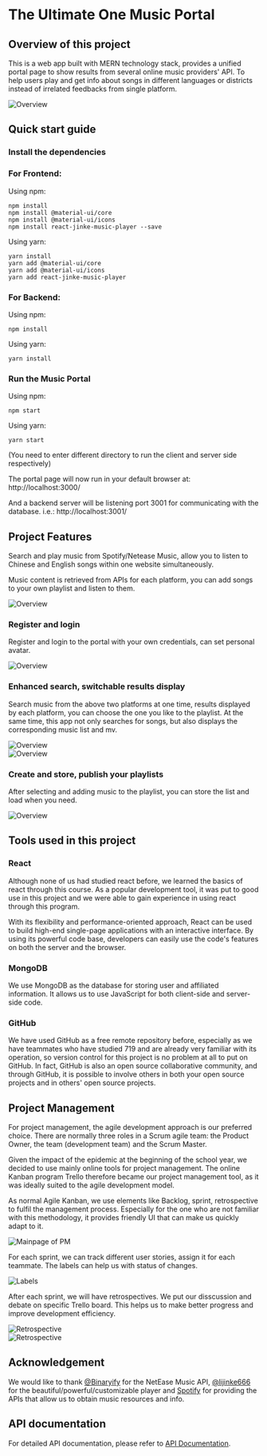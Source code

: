 # The Ultimate One Music Portal

## Overview of this project
This is a web app built with MERN technology stack, provides a unified portal page to show results from several online music providers' API. To help users play and get info about songs in different languages or districts instead of irrelated feedbacks from single platform.

![Overview](/screenshots/Overview1.png)

## Quick start guide
### Install the dependencies
### For Frontend:
Using npm:
```
npm install
npm install @material-ui/core
npm install @material-ui/icons
npm install react-jinke-music-player --save
```

Using yarn:
```
yarn install
yarn add @material-ui/core
yarn add @material-ui/icons
yarn add react-jinke-music-player
```
### For Backend:
Using npm:
```
npm install
```
Using yarn:
```
yarn install
```

### Run the Music Portal

Using npm:
```
npm start
```
Using yarn:
```
yarn start
```
(You need to enter different directory to run the client and server side respectively)

The portal page will now run in your default browser at: http://localhost:3000/  

And a backend server will be listening port 3001 for communicating with the database. i.e.: http://localhost:3001/

## Project Features

Search and play music from Spotify/Netease Music, allow you to listen to Chinese and English songs within one website simultaneously.

Music content is retrieved from APIs for each platform, you can add songs to your own playlist and listen to them. 

![Overview](/screenshots/Overview3.png)

### Register and login

Register and login to the portal with your own credentials, can set personal avatar.

![Overview](/screenshots/Overview2.png)

### Enhanced search, switchable results display

Search music from the above two platforms at one time, results displayed by each platform, you can choose the one you like to the playlist. At the same time, this app not only searches for songs, but also displays the corresponding music list and mv.

![Overview](/screenshots/Overview4.png)<br>
![Overview](/screenshots/Overview5.png)

### Create and store, publish your playlists

After selecting and adding music to the playlist, you can store the list and load when you need. 

![Overview](/screenshots/Overview6.png)

## Tools used in this project

### React

Although none of us had studied react before, we learned the basics of react through this course. As a popular development tool, it was put to good use in this project and we were able to gain experience in using react through this program.

With its flexibility and performance-oriented approach, React can be used to build high-end single-page applications with an interactive interface. By using its powerful code base, developers can easily use the code's features on both the server and the browser.

### MongoDB

We use MongoDB as the database for storing user and affiliated information. It allows us to use JavaScript for both client-side and server-side code.

### GitHub

We have used GitHub as a free remote repository before, especially as we have teammates who have studied 719 and are already very familiar with its operation, so version control for this project is no problem at all to put on GitHub. In fact, GitHub is also an open source collaborative community, and through GitHub, it is possible to involve others in both your open source projects and in others' open source projects.

## Project Management

For project management, the agile development approach is our preferred choice. There are normally three roles in a Scrum agile team: the Product Owner, the team (development team) and the Scrum Master. 

Given the impact of the epidemic at the beginning of the school year, we decided to use mainly online tools for project management. The online Kanban program Trello therefore became our project management tool, as it was ideally suited to the agile development model.

As normal Agile Kanban, we use elements like Backlog, sprint, retrospective to fulfil the management process. Especially for the one who are not familiar with this methodology, it provides friendly UI that can make us quickly adapt to it.

![Mainpage of PM](/screenshots/pm1.png)

For each sprint, we can track different user stories, assign it for each teammate. The labels can help us with status of changes.

![Labels](/screenshots/pm2.png)

After each sprint, we will have retrospectives. We put our disscussion and debate on specific Trello board. This helps us to make better progress and improve development efficiency.

![Retrospective](/screenshots/pm4.png)<br>
![Retrospective](/screenshots/pm3.png)

## Acknowledgement
We would like to thank [@Binaryify](https://github.com/Binaryify/NeteaseCloudMusicApi) for the NetEase Music API, [@lijinke666](https://github.com/lijinke666/react-music-player) for the beautiful/powerful/customizable player and [Spotify](https://developer.spotify.com/documentation/web-api/) for providing the APIs that allow us to obtain music resources and info.

## API documentation
For detailed API documentation, please refer to [API Documentation](/APIDOC.md).